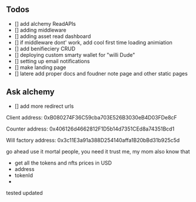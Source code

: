 ## Todos

- [] add alchemy ReadAPIs
- [] adding middleware
- [] adding asset read dashboard
- [] if middleware dont' work, add cool first time loading animiation
- [] add benifieciery CRUD
- [] deploying custom smarty wallet for "willi Dude"
- [] setting up email notifications
- [] make landing page
- [] latere add proper docs and foudner note page and other static pages

## Ask alchemy

- [] add more redirect urls

Client address:
0xB080274F36C59cba703E526B3030eB4D03FDe8cF

Counter address:
0x406126d4662812F1D5b14d7351CEd8a74351Bcd1

Will factory address:
0x3c11E3a91a388D254140affa1B20bBd31b925c5d

go ahead use it mortal people, you need it trust me, my mom also know that

- get all the tokens and nfts prices in USD
- address
- tokenId
-

tested updated
